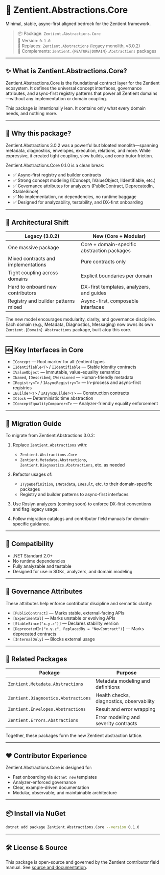 ﻿# 🌱 Zentient.Abstractions.Core

Minimal, stable, async-first aligned bedrock for the Zentient framework.

> 📦 Package: `Zentient.Abstractions.Core`  
> 🧬 Version: `0.1.0`  
> 🔄 Replaces: `Zentient.Abstractions` (legacy monolith, v3.0.2)  
> 🧩 Complements: `Zentient.{FEATURE|DOMAIN}.Abstractions` packages

---

## ✨ What is Zentient.Abstractions.Core?

Zentient.Abstractions.Core is the foundational contract layer for the Zentient ecosystem. It defines the universal concept interfaces, governance attributes, and async-first registry patterns that power all Zentient domains—without any implementation or domain coupling.

This package is intentionally lean. It contains only what every domain needs, and nothing more.

---

## 🚀 Why this package?

Zentient.Abstractions 3.0.2 was a powerful but bloated monolith—spanning metadata, diagnostics, envelopes, execution, relations, and more. While expressive, it created tight coupling, slow builds, and contributor friction.

Zentient.Abstractions.Core 0.1.0 is a clean break:
- ✅ Async-first registry and builder contracts
- ✅ Strong concept modeling (IConcept, IValueObject, IIdentifiable, etc.)
- ✅ Governance attributes for analyzers (PublicContract, DeprecatedIn, StableSince)
- ✅ No implementation, no dependencies, no runtime baggage
- ✅ Designed for analyzability, testability, and DX-first onboarding

---

## 🧠 Architectural Shift

| Legacy (3.0.2)                          | New (Core + Modular)                          |
|----------------------------------------|-----------------------------------------------|
| One massive package                    | Core + domain-specific abstraction packages   |
| Mixed contracts and implementations    | Pure contracts only                           |
| Tight coupling across domains          | Explicit boundaries per domain                |
| Hard to onboard new contributors       | DX-first templates, analyzers, and guides     |
| Registry and builder patterns mixed    | Async-first, composable interfaces            |

The new model encourages modularity, clarity, and governance discipline. Each domain (e.g., Metadata, Diagnostics, Messaging) now owns its own `Zentient.{Domain}.Abstractions` package, built atop this core.

---

## 🆕 Key Interfaces in Core

- `IConcept` — Root marker for all Zentient types
- `IIdentifiable<T>` / `IIdentifiable` — Stable identity contracts
- `IValueObject` — Immutable, value-equality semantics
- `INamed`, `IDescribed`, `IVersioned` — Human-friendly metadata
- `IRegistry<T>` / `IAsyncRegistry<T>` — In-process and async-first registries
- `IBuilder<T>` / `IAsyncBuilder<T>` — Construction contracts
- `IClock` — Deterministic time abstraction
- `IConceptEqualityComparer<T>` — Analyzer-friendly equality enforcement

---

## 🧭 Migration Guide

To migrate from Zentient.Abstractions 3.0.2:

1. Replace `Zentient.Abstractions` with:
   - `Zentient.Abstractions.Core`
   - `Zentient.Metadata.Abstractions`, `Zentient.Diagnostics.Abstractions`, etc. as needed

2. Refactor usages of:
   - `ITypeDefinition`, `IMetadata`, `IResult`, etc. to their domain-specific packages
   - Registry and builder patterns to async-first interfaces

3. Use Roslyn analyzers (coming soon) to enforce DX-first conventions and flag legacy usage.

4. Follow migration catalogs and contributor field manuals for domain-specific guidance.

---

## 🧪 Compatibility

- .NET Standard 2.0+
- No runtime dependencies
- Fully analyzable and testable
- Designed for use in SDKs, analyzers, and domain modeling

---

## 🧰 Governance Attributes

These attributes help enforce contributor discipline and semantic clarity:

- `[PublicContract]` — Marks stable, external-facing APIs
- `[Experimental]` — Marks unstable or evolving APIs
- `[StableSince("x.y.z")]` — Declares stability version
- `[DeprecatedIn("x.y.z", ReplacedBy = "NewContract")]` — Marks deprecated contracts
- `[InternalOnly]` — Blocks external usage

---

## 🧩 Related Packages

| Package                             | Purpose                                      |
|------------------------------------|----------------------------------------------|
| `Zentient.Metadata.Abstractions`   | Metadata modeling and definitions            |
| `Zentient.Diagnostics.Abstractions`| Health checks, diagnostics, observability    |
| `Zentient.Envelopes.Abstractions`  | Result and error wrapping                    |
| `Zentient.Errors.Abstractions`     | Error modeling and severity contracts        |

Together, these packages form the new Zentient abstraction lattice.

---

## ❤️ Contributor Experience

Zentient.Abstractions.Core is designed for:
- Fast onboarding via `dotnet new` templates
- Analyzer-enforced governance
- Clear, example-driven documentation
- Modular, observable, and maintainable architecture

---

## 📦 Install via NuGet

```bash
dotnet add package Zentient.Abstractions.Core --version 0.1.0
```

---

## 🛠️ License & Source

This package is open-source and governed by the Zentient contributor field manual. See [source and documentation](https://github.com/ulfbou/Zentient.Abstractions.Core/blob/main/).
